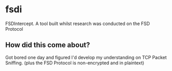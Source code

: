 # fsdi
FSDIntercept. A tool built whilst research was conducted on the FSD Protocol 

## How did this come about?
Got bored one day and figured I'd develop my understanding on TCP Packet Sniffing. (plus the FSD Protocol is non-encrypted and in plaintext)
